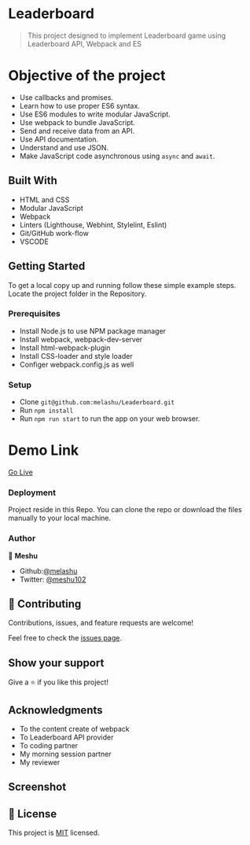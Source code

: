 
# **Leaderboard**
> This project designed to implement Leaderboard game using Leaderboard API, Webpack and ES

# Objective of the project

- Use callbacks and promises.
- Learn how to use proper ES6 syntax.
- Use ES6 modules to write modular JavaScript.
- Use webpack to bundle JavaScript.
- Send and receive data from an API.
- Use API documentation.
- Understand and use JSON.
- Make JavaScript code asynchronous using ```async``` and ```await```.

## Built With

- HTML and CSS
- Modular JavaScript
- Webpack
- Linters (Lighthouse, Webhint, Stylelint, Eslint)
- Git/GitHub work-flow
- VSCODE


## Getting Started

To get a local copy up and running follow these simple example steps.
Locate the project folder in the Repository.

### Prerequisites

- Install Node.js to use NPM package manager 
- Install webpack, webpack-dev-server
- Install html-webpack-plugin 
- Install CSS-loader and style loader 
- Configer webpack.config.js as well

### Setup 
- Clone  ```git@github.com:melashu/Leaderboard.git```
- Run ```npm install```
- Run ```npm run start``` to run the app on your web browser.

# Demo Link

[Go Live](#)

### Deployment
  Project reside in this Repo. You can clone the repo or download the files manually to your local machine.

### Author 
👤 **Meshu**

- Github:[@melashu](https://github.com/melashu)
- Twitter: [@meshu102](https://twitter.com/meshu102)
 
## 🤝 Contributing

Contributions, issues, and feature requests are welcome!

Feel free to check the [issues page](../../issues/).

## Show your support

Give a ⭐️ if you like this project!

## Acknowledgments

- To the content create of webpack 
- To Leaderboard API provider 
- To coding partner
- My morning session partner 
- My reviewer

## Screenshot 

## 📝 License

This project is [MIT](./LICENSE) licensed.


